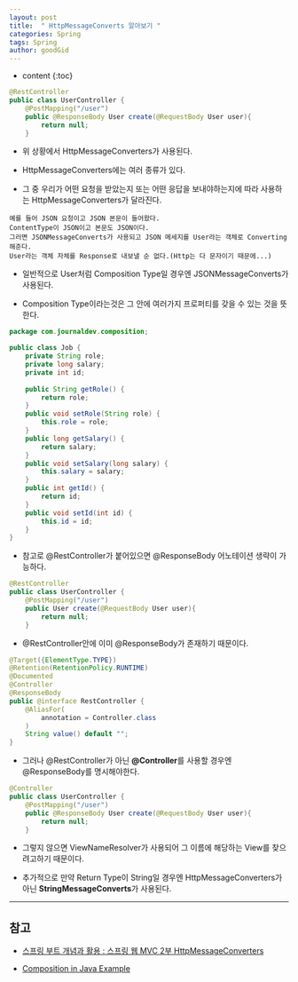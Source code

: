 ```yaml
---
layout: post
title:  " HttpMessageConverts 알아보기 "
categories: Spring
tags: Spring
author: goodGid
---
```

* content
{:toc}


``` java
@RestController
public class UserController {
    @PostMapping("/user")
    public @ResponseBody User create(@RequestBody User user){
        return null;
    }
```

* 위 상황에서 HttpMessageConverters가 사용된다.

* HttpMessageConverters에는 여러 종류가 있다.

* 그 중 우리가 어떤 요청을 받았는지 또는 어떤 응답을 보내야하는지에 따라 사용하는 HttpMessageConverters가 달라진다.









```
예를 들어 JSON 요청이고 JSON 본문이 들어왔다. 
ContentType이 JSON이고 본문도 JSON이다.
그러면 JSONMessageConverts가 사용되고 JSON 메세지를 User라는 객체로 Converting 해준다.
User라는 객체 자체를 Response로 내보낼 순 없다.(Http는 다 문자이기 때문에...)
```



* 일반적으로 User처럼 Composition Type일 경우엔 JSONMessageConverts가 사용된다.

* Composition Type이라는것은 그 안에 여러가지 프로퍼티를 갖을 수 있는 것을 뜻한다.

``` java
package com.journaldev.composition;

public class Job {
    private String role;
    private long salary;
    private int id;
        
    public String getRole() {
        return role;
    }
    public void setRole(String role) {
        this.role = role;
    }
    public long getSalary() {
        return salary;
    }
    public void setSalary(long salary) {
        this.salary = salary;
    }
    public int getId() {
        return id;
    }
    public void setId(int id) {
        this.id = id;
    } 
}
```

* 참고로 @RestController가 붙어있으면 @ResponseBody 어노테이션 생략이 가능하다.

``` java
@RestController
public class UserController {
    @PostMapping("/user")
    public User create(@RequestBody User user){
        return null;
    }
```


* @RestController안에 이미 @ResponseBody가 존재하기 때문이다.

``` java
@Target({ElementType.TYPE})
@Retention(RetentionPolicy.RUNTIME)
@Documented
@Controller
@ResponseBody
public @interface RestController {
    @AliasFor(
        annotation = Controller.class
    )
    String value() default "";
}
```

* 그러나 @RestController가 아닌 **@Controller**를 사용할 경우엔 @ResponseBody를 명시해야한다.

``` java
@Controller
public class UserController {
    @PostMapping("/user")
    public @ResponseBody User create(@RequestBody User user){
        return null;
    }
```

* 그렇지 않으면 ViewNameResolver가 사용되어 그 이름에 해당하는 View를 찾으려고하기 때문이다.

* 추가적으로 만약 Return Type이 String일 경우엔 HttpMessageConverters가 아닌 **StringMessageConverts**가 사용된다.


---

## 참고

* [스프링 부트 개념과 활용 : 스프링 웹 MVC 2부 HttpMessageConverters](https://www.inflearn.com/course/%EC%8A%A4%ED%94%84%EB%A7%81%EB%B6%80%ED%8A%B8/)

* [Composition in Java Example](https://www.journaldev.com/1325/composition-in-java-example)